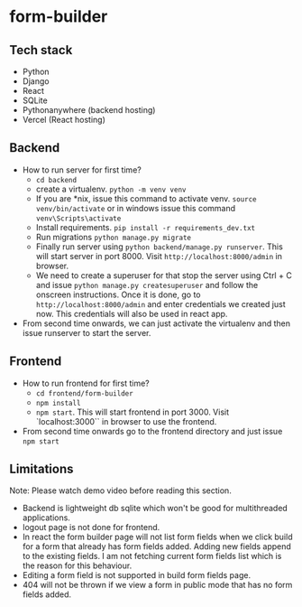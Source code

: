 # form-builder

## Tech stack

- Python
- Django
- React
- SQLite
- Pythonanywhere (backend hosting)
- Vercel (React hosting)

## Backend

- How to run server for first time?
  - `cd backend`
  - create a virtualenv. `python -m venv venv`
  - If you are *nix, issue this command to activate venv. `source venv/bin/activate` or in windows issue this command `venv\Scripts\activate`
  - Install requirements. `pip install -r requirements_dev.txt`
  - Run migrations `python manage.py migrate`
  - Finally run server using `python backend/manage.py runserver`. This will start server in port 8000. Visit `http://localhost:8000/admin` in browser.
  - We need to create a superuser for that stop the server using Ctrl + C and issue `python manage.py createsuperuser` and follow the onscreen instructions. Once it is done, go to `http://localhost:8000/admin` and enter credentials we created just now. This credentials
  will also be used in react app.
- From second time onwards, we can just activate the virtualenv and then issue runserver to start the server.

## Frontend

- How to run frontend for first time?
  -  `cd frontend/form-builder`
  - `npm install`
  - `npm start`. This will start frontend in port 3000. Visit `localhost:3000`` in browser to use the frontend.
- From second time onwards go to the frontend directory and just issue `npm start`

## Limitations

Note: Please watch demo video before reading this section.


- Backend is lightweight db sqlite which won't be good for multithreaded applications.
- logout page is not done for frontend.
- In react the form builder page will not list form fields when we click build for a form that already has form fields added. Adding new fields append to the existing fields. I am not fetching current form fields list which is the reason for this behaviour.
- Editing a form field is not supported in build form fields page.
- 404 will not be thrown if we view a form in public mode that has no form fields added.

